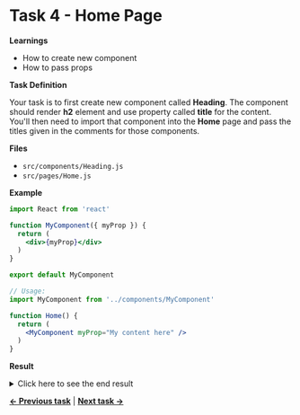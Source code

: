# Task 4 - Home Page

**Learnings**

- How to create new component
- How to pass props

**Task Definition**

Your task is to first create new component called **Heading**. The component should render **h2** element and use property called **title** for the content. You'll then need to import that component into the **Home** page and pass the titles given in the comments for those components.

**Files**

- `src/components/Heading.js`
- `src/pages/Home.js`

**Example**

```jsx
import React from 'react'

function MyComponent({ myProp }) {
  return (
    <div>{myProp}</div>
  )
}

export default MyComponent
```

```jsx
// Usage:
import MyComponent from '../components/MyComponent'

function Home() {
  return (
    <MyComponent myProp="My content here" />
  )
}
```

**Result**

<details>
  <summary>Click here to see the end result</summary>
  <p>

```jsx
// Heading.js
import React from 'react'

function Heading({ title }) {
  return (
    <h2>{title}</h2>
  )
}

export default Heading
```

```jsx
// Home.js
import React, {useContext} from 'react'
import ProductsList from '../components/ProductsList'
import Banner from '../components/Banner'
import { ShopContext } from '../context'
import Heading from '../components/Heading'
import Instagram from '../components/Instagram'
import Description from '../components/Description'
import LikeMyPage from '../components/LikeMyPage'


function Home() {
  const { products } = useContext(ShopContext)

  return (
    <div>
      <Banner />
      <Heading name="Products" />
      <ProductsList products={products} />
      <Heading name="Our Instagram" />
      <Instagram />
      <Description />
      <LikeMyPage />
    </div>
  )
}

export default Home

```

  </p>
</details>

**[← Previous task](./task3.md)** | **[Next task →](./task5.md)**